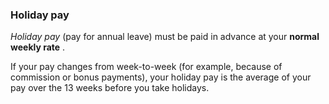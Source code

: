 ###  Holiday pay

_Holiday pay_ (pay for annual leave) must be paid in advance at your **normal
weekly rate** .

If your pay changes from week-to-week (for example, because of commission or
bonus payments), your holiday pay is the average of your pay over the 13 weeks
before you take holidays.
